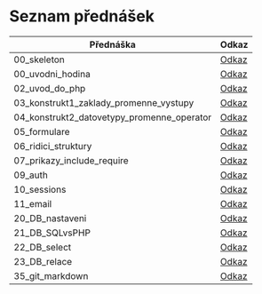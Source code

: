 # Seznam přednášek

| Přednáška | Odkaz |
|-----------|-------|
| 00_skeleton | [Odkaz](https://oa-pva4-syllabus.github.io/pva4_prednasky/00_skeleton/) |
| 00_uvodni_hodina | [Odkaz](https://oa-pva4-syllabus.github.io/pva4_prednasky/00_uvodni_hodina/) |
| 02_uvod_do_php | [Odkaz](https://oa-pva4-syllabus.github.io/pva4_prednasky/02_uvod_do_php/) |
| 03_konstrukt1_zaklady_promenne_vystupy | [Odkaz](https://oa-pva4-syllabus.github.io/pva4_prednasky/03_konstrukt1_zaklady_promenne_vystupy/) |
| 04_konstrukt2_datovetypy_promenne_operator | [Odkaz](https://oa-pva4-syllabus.github.io/pva4_prednasky/04_konstrukt2_datovetypy_promenne_operator/) |
| 05_formulare | [Odkaz](https://oa-pva4-syllabus.github.io/pva4_prednasky/05_formulare/) |
| 06_ridici_struktury | [Odkaz](https://oa-pva4-syllabus.github.io/pva4_prednasky/06_ridici_struktury/) |
| 07_prikazy_include_require | [Odkaz](https://oa-pva4-syllabus.github.io/pva4_prednasky/07_prikazy_include_require/) |
| 09_auth | [Odkaz](https://oa-pva4-syllabus.github.io/pva4_prednasky/09_auth/) |
| 10_sessions | [Odkaz](https://oa-pva4-syllabus.github.io/pva4_prednasky/10_sessions/) |
| 11_email | [Odkaz](https://oa-pva4-syllabus.github.io/pva4_prednasky/11_email/) |
| 20_DB_nastaveni | [Odkaz](https://oa-pva4-syllabus.github.io/pva4_prednasky/20_DB_nastaveni/) |
| 21_DB_SQLvsPHP | [Odkaz](https://oa-pva4-syllabus.github.io/pva4_prednasky/21_DB_SQLvsPHP/) |
| 22_DB_select | [Odkaz](https://oa-pva4-syllabus.github.io/pva4_prednasky/22_DB_select/) |
| 23_DB_relace | [Odkaz](https://oa-pva4-syllabus.github.io/pva4_prednasky/23_DB_relace/) |
| 35_git_markdown | [Odkaz](https://oa-pva4-syllabus.github.io/pva4_prednasky/35_git_markdown/) |
